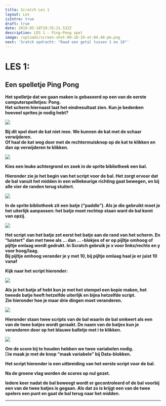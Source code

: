 ```yaml
---
title: Scratch Les 1
layout: Les
isIntro: true
draft: true
date: 2019-05-18T19:35:21.532Z
description: LES 1 - Ping-Pong spel
image: /uploads/screen-shot-09-18-19-at-04.48-pm.png
next: 'Sratch opdracht: "Raad een getal tussen 1 en 10"'
---
```

# **LES 1:**

## **Een spelletje Ping Pong**

**Het spelletje dat we gaan maken is gebaseerd op een van de eerste computerspelletjes: Pong.** \
**Het scherm hiernaast laat het eindresultaat zien. Kun je bedenken hoeveel sprites je nodig hebt?**  

![](/uploads/screen-shot-09-18-19-at-04.48-pm.png)

**Bij dit spel doet de kat niet mee. We kunnen de kat met de schaar verwijderen.** \
**Of haal de kat weg door met de rechtermuisknop op de kat te klikken en dan op verwijderen te klikken.**

![](/uploads/screen-shot-09-18-19-at-04.39-pm.png)

**Kies een leuke achtergrond en zoek in de sprite bibliotheek een bal.** 

**Hieronder zie je het begin van het script voor de bal. Het zorgt ervoor dat de bal vanuit het midden in een willekeurige richting gaat bewegen, en bij alle vier de randen terug stuitert.** 

![](/uploads/bal-codes.png)

**In de sprite bibliotheek zit een batje (“paddle”). Als je die gebruikt moet je het uiterlijk aanpassen: het batje moet rechtop staan want de bal komt van opzij.** 

![](/uploads/badje.jpg)

**Het script van het batje zet eerst het batje aan de rand van het scherm. En “luistert” dan met twee als … dan … -blokjes of er op pijltje omhoog of pijltje omlaag wordt gedrukt. In Scratch gebruik je x voor links/rechts en y voor hoog/laag.**  \
**Bij pijltje omhoog verander je y met 10, bij pijltje omlaag haal je er juist 10 vanaf**

**Kijk naar het script hieronder:**

![](/uploads/scriot-badje.png)

**Als je het batje af hebt kun je met het stempel een kopie maken, het tweede batje heeft hetzelfde uiterlijk en bijna hetzelfde script.** \
**Zie hieronder hoe je maar drie dingen moet veranderen.** 

![](/uploads/script-badje-2.png)

**Hieronder staan twee scripts van de bal waarin de bal omkeert als een van de twee batjes wordt geraakt. De naam van de batjes kun je veranderen door op het blauwe balletje met i te klikken.** 

![](/uploads/scripts-balletje.jpg)

**Om de score bij te houden hebben we twee variabelen nodig.**\
D**ie maak je met de knop “maak variabele” bij Data-blokken.** 

 **Het script hieronder is een uitbreiding van het eerste script voor de bal.** 

 **Na de groene vlag worden de scores op nul gezet.** 

 **Iedere keer nadat de bal beweegt wordt er gecontroleerd of de bal voorbij een van de twee batjes is gegaan. Als dat zo is krijgt een van de twee spelers een punt en gaat de bal terug naar het midden.** 





****
